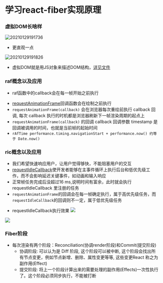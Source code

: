 # 学习react-fiber实现原理

### 虚拟DOM长啥样

![20210129191736](https://cdn.jsdelivr.net/gh/Orime112/picbed/20210129191736.png)

- 更直观一点

![20210129191826](https://cdn.jsdelivr.net/gh/Orime112/picbed/20210129191826.png)

- 虚拟DOM就是用JS对象来描述DOM结构，[详见文件](./src/element.js)

### raf概念以及应用
- raf函数中的callback会在每一帧开始之前执行

* [requestAnimationFrame](https://developer.mozilla.org/zh-CN/docs/Web/API/Window/requestAnimationFrame)回调函数会在绘制之前执行
* `requestAnimationFrame(callback)` 会在浏览器每次重绘前执行 callback 回调, 每次 callback 执行的时机都是浏览器刷新下一帧渲染周期的起点上
* `requestAnimationFrame(callback)` 的回调 callback 回调参数 timestamp 是回调被调用的时间，也就是当前帧的起始时间
* `rAfTime performance.timing.navigationStart + performance.now() 约等于 Date.now()`

### ric概念以及应用

* 我们希望快速响应用户，让用户觉得够快，不能阻塞用户的交互
* [requestIdleCallback](https://developer.mozilla.org/zh-CN/docs/Web/API/Window/requestIdleCallback)使开发者能够在主事件循环上执行后台和低优先级工作，而不会影响延迟关键事件，如动画和输入响应
* 正常帧任务完成后没超过16 ms,说明时间有富余，此时就会执行 requestIdleCallback 里注册的任务
* `requestAnimationFrame`的回调会在每一帧确定执行，属于高优先级任务，而`requestIdleCallback`的回调则不一定，属于低优先级任务

- requestIdleCallback执行效果
![](https://cdn.jsdelivr.net/gh/Orime112/picbed/img/20210130112101.png)

![](https://cdn.jsdelivr.net/gh/Orime112/picbed/img/20210130112921.png)

### Fiber阶段
- 每次渲染有两个阶段：Reconciliation(协调render阶段)和Commit(提交阶段)
  - 协调阶段: 可以认为是 Diff 阶段, 这个阶段可以被中断, 这个阶段会找出所有节点变更，例如节点新增、删除、属性变更等等, 这些变更React 称之为副作用(Effect)
  - 提交阶段: 将上一个阶段计算出来的需要处理的副作用(Effects)一次性执行了。这个阶段必须同步执行，不能被打断
